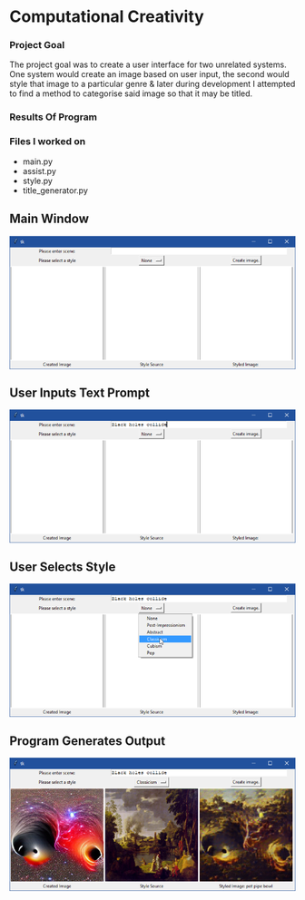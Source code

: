 # Computational Creativity

### Project Goal

The project goal was to create a user interface for two unrelated systems. One system would create an image based on user input, the second would style that image to a particular genre & later during development I attempted to find a method to categorise said image so that it may be titled.

### Results Of Program

### Files I worked on

* main.py
* assist.py
* style.py
* title_generator.py

<p>
  
  ## Main Window
  <img align="center" src="GitHub/Window.png">
  
  ## User Inputs Text Prompt
  <img align="center" src="GitHub/UserInput.png">
  
  ## User Selects Style
  <img align="center" src="GitHub/UserStyle.png">
  
  ## Program Generates Output
  <img align="center" src="GitHub/WindowOutput.png">
  
</p>
